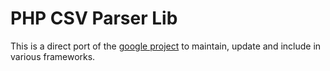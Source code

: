 # PHP CSV Parser Lib

This is a direct port of the [google project](https://code.google.com/p/parsecsv-for-php/) to maintain, update and include in various frameworks.